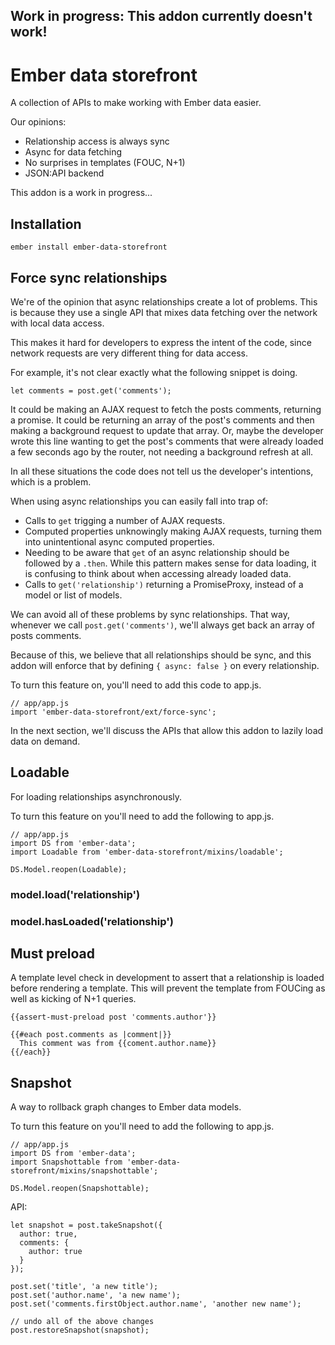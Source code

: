 ## Work in progress: This addon currently doesn't work!

# Ember data storefront

A collection of APIs to make working with Ember data easier.

Our opinions:

* Relationship access is always sync
* Async for data fetching
* No surprises in templates (FOUC, N+1)
* JSON:API backend

This addon is a work in progress...

## Installation

```
ember install ember-data-storefront
```

## Force sync relationships

We're of the opinion that async relationships create a lot of problems. This is because they use a single API that mixes data fetching over the network with local data access.

This makes it hard for developers to express the intent of the code, since network requests are very different thing for data access.

For example, it's not clear exactly what the following snippet is doing.

```
let comments = post.get('comments');
```

It could be making an AJAX request to fetch the posts comments, returning a promise. It could be returning an array of the post's comments and then making a background request to update that array. Or, maybe the developer wrote this line wanting to get the post's comments that were already loaded a few seconds ago by the router, not needing a background refresh at all.

In all these situations the code does not tell us the developer's intentions, which is a problem.

When using async relationships you can easily fall into trap of:

* Calls to `get` trigging a number of AJAX requests.
* Computed properties unknowingly making AJAX requests, turning them into unintentional async computed properties.
* Needing to be aware that `get` of an async relationship should be followed by a `.then`. While this pattern makes sense for data loading, it is confusing to think about when accessing already loaded data.
* Calls to `get('relationship')` returning a PromiseProxy, instead of a model or list of models.

We can avoid all of these problems by sync relationships. That way, whenever we call `post.get('comments')`, we'll always get back an array of posts comments.

Because of this, we believe that all relationships should be sync, and this addon will enforce that by defining `{ async: false }` on every relationship.

To turn this feature on, you'll need to add this code to app.js.

```
// app/app.js
import 'ember-data-storefront/ext/force-sync';
```

In the next section, we'll discuss the APIs that allow this addon to lazily load data on demand.

## Loadable

For loading relationships asynchronously.

To turn this feature on you'll need to add the following to app.js.

```
// app/app.js
import DS from 'ember-data';
import Loadable from 'ember-data-storefront/mixins/loadable';

DS.Model.reopen(Loadable);
```

### model.load('relationship')

### model.hasLoaded('relationship')

## Must preload

A template level check in development to assert that a relationship is loaded before rendering a template. This will prevent the template from FOUCing as well as kicking of N+1 queries.

```
{{assert-must-preload post 'comments.author'}}

{{#each post.comments as |comment|}}
  This comment was from {{coment.author.name}}
{{/each}}
```

## Snapshot

A way to rollback graph changes to Ember data models.

To turn this feature on you'll need to add the following to app.js.

```
// app/app.js
import DS from 'ember-data';
import Snapshottable from 'ember-data-storefront/mixins/snapshottable';

DS.Model.reopen(Snapshottable);
```

API:

```
let snapshot = post.takeSnapshot({
  author: true,
  comments: {
    author: true
  }
});

post.set('title', 'a new title');
post.set('author.name', 'a new name');
post.set('comments.firstObject.author.name', 'another new name');

// undo all of the above changes
post.restoreSnapshot(snapshot);
```
